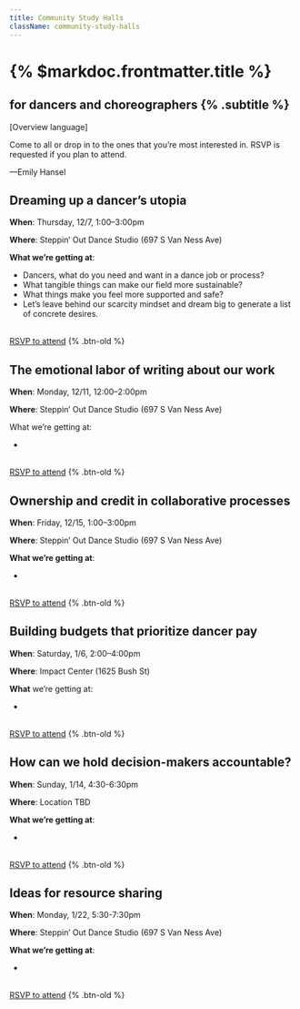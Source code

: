 ```yaml
---
title: Community Study Halls
className: community-study-halls
---
```


# {% $markdoc.frontmatter.title %}

## for dancers and choreographers {% .subtitle %}

[Overview language]

Come to all or drop in to the ones that you’re most interested in. RSVP is requested if you plan to attend.

—Emily Hansel

## Dreaming up a dancer’s utopia

**When**: Thursday, 12/7, 1:00–3:00pm

**Where**: Steppin’ Out Dance Studio (697 S Van Ness Ave)

**What we’re getting at**:

- Dancers, what do you need and want in a dance job or process?
- What tangible things can make our field more sustainable?
- What things make you feel more supported and safe?
- Let’s leave behind our scarcity mindset and dream big to generate a list of concrete desires.

\
[RSVP to attend](#) {% .btn-old %}

## The emotional labor of writing about our work

**When**: Monday, 12/11, 12:00–2:00pm

**Where**: Steppin’ Out Dance Studio (697 S Van Ness Ave)

What we’re getting at:

-

\
[RSVP to attend](#) {% .btn-old %}

## Ownership and credit in collaborative processes

**When**: Friday, 12/15, 1:00–3:00pm

**Where**: Steppin’ Out Dance Studio (697 S Van Ness Ave)

**What we’re getting at**:

-

\
[RSVP to attend](#) {% .btn-old %}

## Building budgets that prioritize dancer pay

**When**: Saturday, 1/6, 2:00–4:00pm

**Where**: Impact Center (1625 Bush St)

**What** we’re getting at:

-

\
[RSVP to attend](#) {% .btn-old %}

## How can we hold decision-makers accountable?

**When**: Sunday, 1/14, 4:30-6:30pm

**Where**: Location TBD

**What we’re getting at**:

-

\
[RSVP to attend](#) {% .btn-old %}

## Ideas for resource sharing

**When**: Monday, 1/22, 5:30-7:30pm

**Where**: Steppin’ Out Dance Studio (697 S Van Ness Ave)

**What we’re getting at**:

-

\
[RSVP to attend](#) {% .btn-old %}
